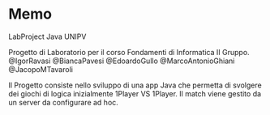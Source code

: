 # Memo
LabProject Java UNIPV

Progetto di Laboratorio per il corso Fondamenti di Informatica II Gruppo. @IgorRavasi @BiancaPavesi @EdoardoGullo  @MarcoAntonioGhiani @JacopoMTavaroli

Il Progetto consiste nello sviluppo di una app Java che permetta di svolgere dei giochi di logica inizialmente 1Player VS 1Player. Il match viene gestito da un server da configurare ad hoc.
